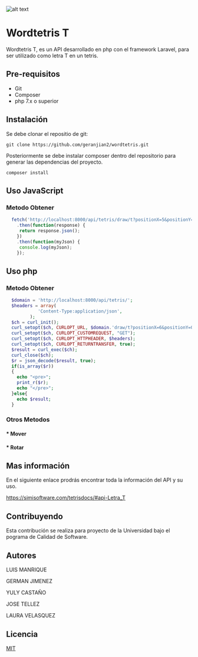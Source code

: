![alt text](https://i.blogs.es/d215a7/tetris-2/1366_2000.jpg) 
# Wordtetris T
Wordtetris T, es un API desarrollado en php con el framework Laravel, para ser utilizado como letra T en un tetris.

## Pre-requisitos
* Git
* Composer
* php 7.x o superior

## Instalación
Se debe clonar el repositio de git:

```git clone https://github.com/geranjian2/wordtetris.git```

Posteriormente se debe instalar composer dentro del repositorio para generar las dependencias del proyecto.

```composer install```

## Uso JavaScript 
### Metodo Obtener
```javascript
  fetch('http://localhost:8000/api/tetris/draw/t?positionX=5&positionY=0')
	.then(function(response) {
	 return response.json();
	})
	.then(function(myJson) {
	 console.log(myJson);
	});
```

## Uso php 
### Metodo Obtener
```php
  $domain = 'http://localhost:8000/api/tetris/';
  $headers = array(
			'Content-Type:application/json',
		 );
  $ch = curl_init();
  curl_setopt($ch, CURLOPT_URL, $domain.'draw/t?positionX=6&positionY=0');
  curl_setopt($ch, CURLOPT_CUSTOMREQUEST, "GET");
  curl_setopt($ch, CURLOPT_HTTPHEADER, $headers);
  curl_setopt($ch, CURLOPT_RETURNTRANSFER, true);
  $result = curl_exec($ch);
  curl_close($ch);
  $r = json_decode($result, true); 
  if(is_array($r))
  {
  	echo "<pre>";
  	print_r($r);
  	echo "</pre>";
  }else{
  	echo $result;
  }
```

### Otros Metodos
#### * Mover
#### * Rotar

## Mas información
En el siguiente enlace prodrás encontrar toda la información del API y su uso.

https://simisoftware.com/tetrisdocs/#api-Letra_T

## Contribuyendo
Esta contribución se realiza para proyecto de la Universidad bajo el pograma de Calidad de Software.

## Autores
LUIS MANRIQUE

GERMAN JIMENEZ

YULY CASTAÑO

JOSE TELLEZ

LAURA VELASQUEZ

## Licencia
[MIT](https://choosealicense.com/licenses/mit/)
